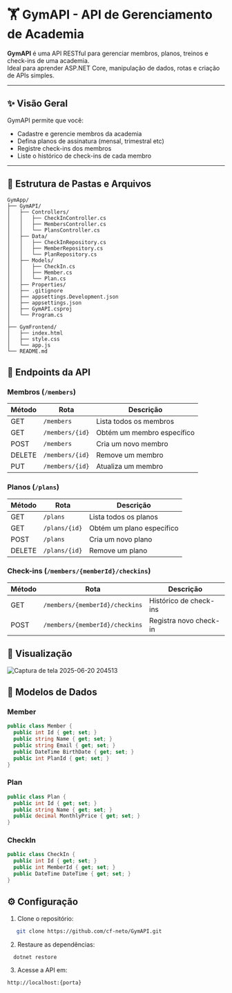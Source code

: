 # 🏋️ GymAPI - API de Gerenciamento de Academia

**GymAPI** é uma API RESTful para gerenciar membros, planos, treinos e check-ins de uma academia.  
Ideal para aprender ASP.NET Core, manipulação de dados, rotas e criação de APIs simples.

---

## ✨ Visão Geral

GymAPI permite que você:

- Cadastre e gerencie membros da academia
- Defina planos de assinatura (mensal, trimestral etc)
- Registre check-ins dos membros
- Liste o histórico de check-ins de cada membro

---

## 📁 Estrutura de Pastas e Arquivos

```plaintext
GymApp/
├── GymAPI/
│   ├── Controllers/
│   │   ├── CheckInController.cs
│   │   ├── MembersController.cs
│   │   └── PlansController.cs
│   ├── Data/
│   │   ├── CheckInRepository.cs
│   │   ├── MemberRepository.cs
│   │   └── PlanRepository.cs
│   ├── Models/
│   │   ├── CheckIn.cs
│   │   ├── Member.cs
│   │   └── Plan.cs
│   ├── Properties/
│   ├── .gitignore
│   ├── appsettings.Development.json
│   ├── appsettings.json
│   ├── GymAPI.csproj
│   └── Program.cs
│
├── GymFrontend/
│   ├── index.html
│   ├── style.css
│   └── app.js
└── README.md
```

## 🚀 Endpoints da API

### Membros (`/members`)
| Método | Rota | Descrição |
|--------|------|-----------|
| GET | `/members` | Lista todos os membros |
| GET | `/members/{id}` | Obtém um membro específico |
| POST | `/members` | Cria um novo membro |
| DELETE | `/members/{id}` | Remove um membro |
| PUT | `/members/{id}` | Atualiza um membro |

### Planos (`/plans`)
| Método | Rota | Descrição |
|--------|------|-----------|
| GET | `/plans` | Lista todos os planos |
| GET | `/plans/{id}` | Obtém um plano específico |
| POST | `/plans` | Cria um novo plano |
| DELETE | `/plans/{id}` | Remove um plano |

### Check-ins (`/members/{memberId}/checkins`)
| Método | Rota | Descrição |
|--------|------|-----------|
| GET | `/members/{memberId}/checkins` | Histórico de check-ins |
| POST | `/members/{memberId}/checkins` | Registra novo check-in |

## 👀 Visualização

![Captura de tela 2025-06-20 204513](https://github.com/user-attachments/assets/9fa88035-5aeb-4a35-8f4c-cd4ea702e32e)




## 📝 Modelos de Dados

### Member
```csharp
public class Member {
  public int Id { get; set; }
  public string Name { get; set; }
  public string Email { get; set; }
  public DateTime BirthDate { get; set; }
  public int PlanId { get; set; }
}
```

### Plan
```csharp
public class Plan {
  public int Id { get; set; }
  public string Name { get; set; }
  public decimal MonthlyPrice { get; set; }
}
```

### CheckIn
```csharp
public class CheckIn {
  public int Id { get; set; }
  public int MemberId { get; set; }
  public DateTime DateTime { get; set; }
}
```

## ⚙️ Configuração

1. Clone o repositório:
```bash
   git clone https://github.com/cf-neto/GymAPI.git
  ```

2. Restaure as dependências:
```bash
  dotnet restore  
```

3. Acesse a API em:

```bash
http://localhost:{porta}
```

